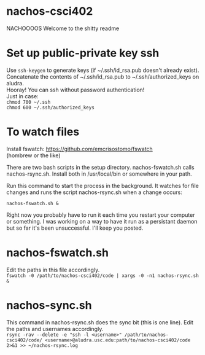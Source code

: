 # nachos-csci402
NACHOOOOS
Welcome to the shitty readme

# Set up public-private key ssh

Use `ssh-keygen` to generate keys (if ~/.ssh/id_rsa.pub doesn't already exist).  
Concatenate the contents of ~/.ssh/id_rsa.pub to ~/.ssh/authorized_keys on aludra.  
Hooray! You can ssh without password authentication!  
Just in case:  
`chmod 700 ~/.ssh`  
`chmod 600 ~/.ssh/authorized_keys`  

# To watch files  
Install fswatch: https://github.com/emcrisostomo/fswatch  
(hombrew or the like)  

There are two bash scripts in the setup directory. nachos-fswatch.sh calls nachos-rsync.sh. Install both in /usr/local/bin or somewhere in your path.  

Run this command to start the process in the background. It watches for file changes and runs the script nachos-rsync.sh when a change occurs:  

`nachos-fswatch.sh &`  

Right now you probably have to run it each time you restart your computer or something. I was working on a way to have it run as a persistant daemon but so far it's been unsuccessful. I'll keep you posted.

# nachos-fswatch.sh
Edit the paths in this file accordingly.  
`fswatch -0 /path/to/nachos-csci402/code | xargs -0 -n1 nachos-rsync.sh &`  

# nachos-sync.sh  
This command in nachos-rsync.sh does the sync bit (this is one line). Edit the paths and usernames accordingly.    
`rsync -rav --delete -e "ssh -l <username>" /path/to/nachos-csci402/code/ <username>@aludra.usc.edu:path/to/nachos-csci402/code 2>&1 >> ~/nachos-rsync.log`

